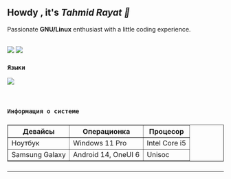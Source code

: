 <h2>Howdy , it's <i>Tahmid Rayat 👋</i></h2>
Passionate <b>GNU/Linux</b> enthusiast with a little coding experience.
<br /><br />

<!-- Badges -->
<p>
    <a href="#"><img src="https://img.shields.io/github/followers/htr-tech?style=social&label=follow"></a>
    <a href="#"><img src="https://img.shields.io/github/stars/htr-tech?style=social"></a>
</p>

### `Языки`
<a href="#"><img src="https://github-readme-stats.vercel.app/api/top-langs/?username=777-FOXik-777&layout=compact&theme=react&hide=html,css&hide_border=true&card_width=380&hide_title=true&langs_count=6"></a>
    
<br/>

### `Информация о системе`
<h3 align="center">
    
<table border="1">
  <tr>
    <th>Девайсы</th>
    <th>Операционка</th>
    <th>Процесор</th>
  </tr>
  <tr>
    <td>Ноутбук</td>
    <td>Windows 11 Pro</td>
    <td>Intel Core i5</td>
  </tr>
  <tr>
    <td>Samsung Galaxy</td>
    <td>Android 14, OneUI 6</td>
    <td>Unisoc</td>
  </tr>
</table>

<h3>

<hr />
